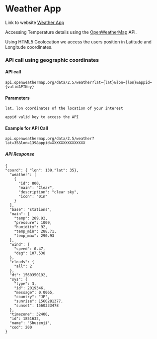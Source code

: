 # Weather App

Link to website [Weather App](https://chckweather.netlify.com/)

Accessing Temperature details using the [OpenWeatherMap](https://openweathermap.org/) API.

Using HTML5 Geolocation we access the users position in Latitude and Longitude coordinates.

### API call using geographic coordinates
#### API call
 ```
 api.openweathermap.org/data/2.5/weather?lat={lat}&lon={lon}&appid={validAPIKey}
 ```

#### Parameters
```
lat, lon coordinates of the location of your interest
```
```
appid valid key to access the API
```

#### Example for API Call
```
api.openweathermap.org/data/2.5/weather?lat=35&lon=139&appid=XXXXXXXXXXXXXXX
```

##### API Response
``` 
{
"coord": { "lon": 139,"lat": 35},
  "weather": [
    {
      "id": 800,
      "main": "Clear",
      "description": "clear sky",
      "icon": "01n"
    }
  ],
  "base": "stations",
  "main": {
    "temp": 289.92,
    "pressure": 1009,
    "humidity": 92,
    "temp_min": 288.71,
    "temp_max": 290.93
  },
  "wind": {
    "speed": 0.47,
    "deg": 107.538
  },
  "clouds": {
    "all": 2
  },
  "dt": 1560350192,
  "sys": {
    "type": 3,
    "id": 2019346,
    "message": 0.0065,
    "country": "JP",
    "sunrise": 1560281377,
    "sunset": 1560333478
  },
  "timezone": 32400,
  "id": 1851632,
  "name": "Shuzenji",
  "cod": 200
} 
```
